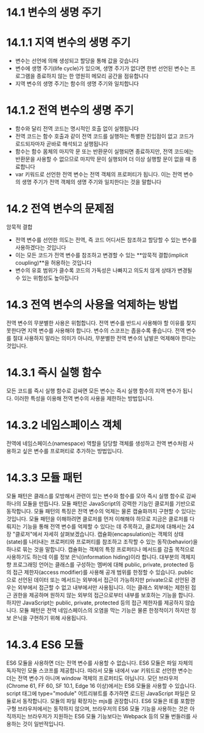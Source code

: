 # 14.1 변수의 생명 주기

# 14.1.1 지역 변수의 생명 주기

- 변수는 선언에 의해 생성되고 할당을 통해 값을 갖습니다
- 변수에 생명 주기(life cycle)가 있으며, 생명 주기가 없다면 한번 선언된 변수는 프로그램을 종료하지 않는 한 영원히 메모리 공간을 점유합니다
- 지역 변수의 생명 주기는 함수의 생명 주기와 일치합니다

# 14.1.2 전역 변수의 생명 주기

- 함수와 달리 전역 코드는 명시적인 호출 없이 실행됩니다
- 전역 코드는 함수 호출과 같이 전역 코드를 실행하는 특별한 진입점이 없고 코드가 로드되자마자 곧바로 해석되고 실행됩니다
- 함수는 함수 몸체의 마지막 문 또는 반환문이 실행되면 종료하지만, 전역 코드에는 반환문을 사용할 수 없으므로 마지막 문이 실행되어 더 이상 실행할 문이 없을 때 종료합니다
- var 키워드로 선언한 전역 변수는 전역 객체의 프로퍼티가 됩니다. 이는 전역 변수의 생명 주기가 전역 객체의 생명 주기와 일치한다는 것을 말합니다

# 14.2 전역 변수의 문제점

암묵적 결합

- 전역 변수를 선언한 의도는 전역, 즉 코드 어디서든 참조하고 할당할 수 있는 변수를 사용하겠다는 것입니다
- 이는 모든 코드가 전역 변수를 참조하고 변경할 수 있는 **암묵적 결합(implicit coupling)**을 허용하는 것입니다
- 변수의 유효 범위가 클수록 코드의 가독성은 나빠지고 의도치 않게 상태가 변경될 수 있는 위험성도 높아집니다

# 14.3 전역 변수의 사용을 억제하는 방법

전역 변수의 무분별한 사용은 위험합니다. 전역 변수를 반드시 사용해야 할 이유를 찾지 못한다면 지역 변수를 사용해야 합니다. 변수의 스코프는 좁을수록 좋습니다. 전역 변수를 절대 사용하지 말라는 의미가 아니라, 무분별한 전역 변수의 남발은 억제해야 한다는 것입니다.

# 14.3.1 즉시 실행 함수

모든 코드를 즉시 실행 함수로 감싸면 모든 변수는 즉시 실행 함수의 지역 변수가 됩니다. 이러한 특성을 이용해 전역 변수의 사용을 제한하는 방법입니다.

# 14.3.2 네임스페이스 객체

전역에 네임스페이스(namespace) 역할을 담당할 객체를 생성하고 전역 변수처럼 사용하고 싶은 변수를 프로퍼티로 추가하는 방법입니다.

# 14.3.3 모듈 패턴

모듈 패턴은 클래스를 모방해서 관련이 있는 변수와 함수를 모아 즉시 실행 함수로 감싸 하나의 모듈을 만듭니다. 모듈 패턴은 JavaScript의 강력한 기능인 클로저를 기반으로 동작합니다. 모듈 패턴의 특징은 전역 변수의 억제는 물론 캡슐화까지 구현할 수 있다는 것입니다.
모듈 패턴을 이해하려면 클로저를 먼저 이해해야 하므로 지금은 클로저를 다뤄지는 기능을 통해 전역 변수를 억제할 수 있다는 데 주목하고, 클로저에 대해서는 24장 "클로저"에서 자세히 살펴보겠습니다.
캡슐화(encapsulation)는 객체의 상태(state)를 나타내는 프로퍼티와 프로퍼티를 참조하고 조작할 수 있는 동작(behavior)을 하나로 묶는 것을 말합니다. 캡슐화는 객체의 특정 프로퍼티나 메서드를 감출 목적으로 사용하기도 하는데 이를 정보 은닉(information hiding)이라 합니다.
대부분의 객체지향 프로그래밍 언어는 클래스를 구성하는 멤버에 대해 public, private, protected 등의 접근 제한자(access modifier)를 사용해 공개 범위를 한정할 수 있습니다. public으로 선언된 데이터 또는 메서드는 외부에서 접근이 가능하지만 private으로 선언된 경우는 외부에서 접근할 수 없고 내부에서만 사용됩니다. 이는 클래스 외부에는 제한된 접근 권한을 제공하며 원하지 않는 외부의 접근으로부터 내부를 보호하는 기능을 합니다.
하지만 JavaScript는 public, private, protected 등의 접근 제한자를 제공하지 않습니다. 모듈 패턴은 전역 네임스페이스의 오염을 막는 기능은 물론 한정적이기 하지만 정보 은닉을 구현하기 위해 사용됩니다.

# 14.3.4 ES6 모듈

ES6 모듈을 사용하면 더는 전역 변수를 사용할 수 없습니다. ES6 모듈은 파일 자체의 독자적인 모듈 스코프를 제공합니다. 따라서 모듈 내에서 var 키워드로 선언한 변수는 더는 전역 변수가 아니며 window 객체의 프로퍼티도 아닙니다.
모던 브라우저(Chrome 61, FF 60, SF 10.1, Edge 16 이상)에서는 ES6 모듈을 사용할 수 있습니다. script 태그에 type="module" 어트리뷰트를 추가하면 로드된 JavaScript 파일은 모듈로서 동작합니다. 모듈의 파일 확장자는 mjs를 권장합니다.
ES6 모듈은 IE를 포함한 구형 브라우저에서는 동작하지 않으며, 브라우저의 ES6 모듈 기능을 사용하는 것은 아직까지는 브라우저가 지원하는 ES6 모듈 기능보다는 Webpack 등의 모듈 번들러를 사용하는 것이 일반적입니다.
